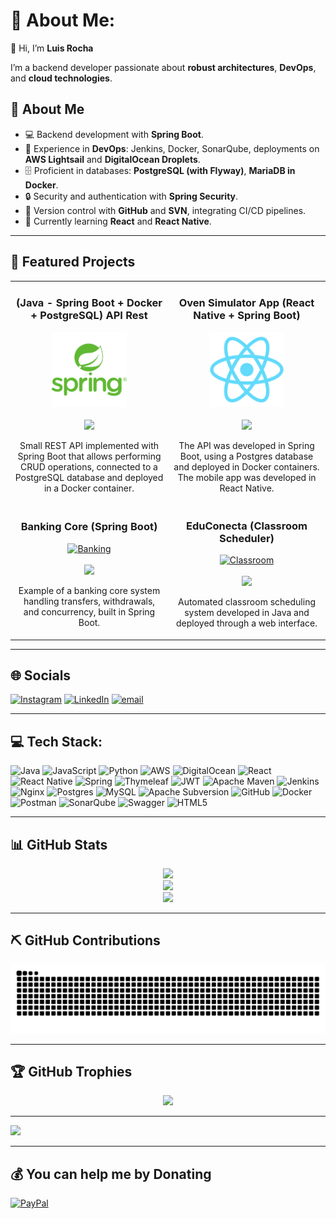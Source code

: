 # 💫 About Me:
👋 Hi, I’m **Luis Rocha**  

I’m a backend developer passionate about **robust architectures**, **DevOps**, and **cloud technologies**.  

## 🚀 About Me
- 💻 Backend development with **Spring Boot**.  
- 🔧 Experience in **DevOps**: Jenkins, Docker, SonarQube, deployments on **AWS Lightsail** and **DigitalOcean Droplets**.  
- 🗄️ Proficient in databases: **PostgreSQL (with Flyway)**, **MariaDB in Docker**.  
- 🔒 Security and authentication with **Spring Security**.  
- 📂 Version control with **GitHub** and **SVN**, integrating CI/CD pipelines.  
- 🌱 Currently learning **React** and **React Native**.  

---

## 🚀 Featured Projects
<div align="center">

<table>
  <tr>
    <td align="center" width="50%">
      <h3>(Java - Spring Boot + Docker + PostgreSQL) API Rest</h3>
      <a href="https://github.com/luisrocha021231/tu-proyecto-1">
        <img src="https://raw.githubusercontent.com/devicons/devicon/master/icons/spring/spring-original-wordmark.svg" width="120px" alt="Spring Boot"/>
      </a>
      <br><br>
      <a href="https://github.com/luisrocha021231/tu-proyecto-1">
        <img src="https://img.shields.io/badge/CODE-000000?style=for-the-badge&logo=github&logoColor=white"/>
      </a>
      <p>
        Small REST API implemented with Spring Boot that allows performing CRUD operations, connected to a PostgreSQL database and deployed in a Docker container.
      </p>
    </td>
    <td align="center" width="50%">
      <h3>Oven Simulator App (React Native + Spring Boot)</h3>
      <a href="https://github.com/luisrocha021231/tu-proyecto-2">
        <img src="https://raw.githubusercontent.com/devicons/devicon/master/icons/react/react-original.svg" width="120px" alt="React Native"/>
      </a>
      <br><br>
      <a href="https://github.com/luisrocha021231/tu-proyecto-2">
        <img src="https://img.shields.io/badge/CODE-000000?style=for-the-badge&logo=github&logoColor=white"/>
      </a>
      <p>
        The API was developed in Spring Boot, using a Postgres database and deployed in Docker containers. The mobile app was developed in React Native.
      </p>
    </td>
  </tr>
  <tr>
    <td align="center" width="50%">
      <h3>Banking Core (Spring Boot)</h3>
      <a href="https://github.com/luisrocha021231/tu-proyecto-3">
        <img src="https://cdn-icons-png.flaticon.com/512/3135/3135706.png" width="120px" alt="Banking"/>
      </a>
      <br><br>
      <a href="https://github.com/luisrocha021231/tu-proyecto-3">
        <img src="https://img.shields.io/badge/CODE-000000?style=for-the-badge&logo=github&logoColor=white"/>
      </a>
      <p>
        Example of a banking core system handling transfers, withdrawals, and concurrency, built in Spring Boot.
      </p>
    </td>
    <td align="center" width="50%">
      <h3>EduConecta (Classroom Scheduler)</h3>
      <a href="https://github.com/luisrocha021231/tu-proyecto-4">
        <img src="https://cdn-icons-png.flaticon.com/512/2991/2991148.png" width="120px" alt="Classroom"/>
      </a>
      <br><br>
      <a href="https://github.com/luisrocha021231/tu-proyecto-4">
        <img src="https://img.shields.io/badge/CODE-000000?style=for-the-badge&logo=github&logoColor=white"/>
      </a>
      <p>
        Automated classroom scheduling system developed in Java and deployed through a web interface.
      </p>
    </td>
  </tr>
</table>

</div>

---

## 🌐 Socials
[![Instagram](https://img.shields.io/badge/Instagram-%23E4405F.svg?logo=Instagram&logoColor=white)](https://instagram.com/luisrocharo) [![LinkedIn](https://img.shields.io/badge/LinkedIn-%230077B5.svg?logo=linkedin&logoColor=white)](https://linkedin.com/in/luisrocharonq) [![email](https://img.shields.io/badge/Email-D14836?logo=gmail&logoColor=white)](mailto:luis.rocha021231@gmail.com)  

---

## 💻 Tech Stack:
![Java](https://img.shields.io/badge/java-%23ED8B00.svg?style=for-the-badge&logo=openjdk&logoColor=white) ![JavaScript](https://img.shields.io/badge/javascript-%23323330.svg?style=for-the-badge&logo=javascript&logoColor=%23F7DF1E) ![Python](https://img.shields.io/badge/python-3670A0?style=for-the-badge&logo=python&logoColor=ffdd54) ![AWS](https://img.shields.io/badge/AWS-%23FF9900.svg?style=for-the-badge&logo=amazon-aws&logoColor=white) ![DigitalOcean](https://img.shields.io/badge/DigitalOcean-%230167ff.svg?style=for-the-badge&logo=digitalOcean&logoColor=white) ![React](https://img.shields.io/badge/react-%2320232a.svg?style=for-the-badge&logo=react&logoColor=%2361DAFB) ![React Native](https://img.shields.io/badge/react_native-%2320232a.svg?style=for-the-badge&logo=react&logoColor=%2361DAFB) ![Spring](https://img.shields.io/badge/spring-%236DB33F.svg?style=for-the-badge&logo=spring&logoColor=white) ![Thymeleaf](https://img.shields.io/badge/Thymeleaf-%23005C0F.svg?style=for-the-badge&logo=Thymeleaf&logoColor=white) ![JWT](https://img.shields.io/badge/JWT-black?style=for-the-badge&logo=JSON%20web%20tokens) ![Apache Maven](https://img.shields.io/badge/Apache%20Maven-C71A36?style=for-the-badge&logo=Apache%20Maven&logoColor=white) ![Jenkins](https://img.shields.io/badge/jenkins-%232C5263.svg?style=for-the-badge&logo=jenkins&logoColor=white) ![Nginx](https://img.shields.io/badge/nginx-%23009639.svg?style=for-the-badge&logo=nginx&logoColor=white) ![Postgres](https://img.shields.io/badge/postgres-%23316192.svg?style=for-the-badge&logo=postgresql&logoColor=white) ![MySQL](https://img.shields.io/badge/mysql-4479A1.svg?style=for-the-badge&logo=mysql&logoColor=white) ![Apache Subversion](https://img.shields.io/badge/subversion-%23809CC9.svg?style=for-the-badge&logo=subversion&logoColor=white) ![GitHub](https://img.shields.io/badge/github-%23121011.svg?style=for-the-badge&logo=github&logoColor=white) ![Docker](https://img.shields.io/badge/docker-%230db7ed.svg?style=for-the-badge&logo=docker&logoColor=white) ![Postman](https://img.shields.io/badge/Postman-FF6C37?style=for-the-badge&logo=postman&logoColor=white) ![SonarQube](https://img.shields.io/badge/SonarQube-black?style=for-the-badge&logo=sonarqube&logoColor=4E9BCD) ![Swagger](https://img.shields.io/badge/-Swagger-%23Clojure?style=for-the-badge&logo=swagger&logoColor=white) ![HTML5](https://img.shields.io/badge/html5-%23E34F26.svg?style=for-the-badge&logo=html5&logoColor=white)  

---

## 📊 GitHub Stats
<div align="center">

![](https://github-readme-stats.vercel.app/api?username=luisrocha021231&theme=tokyonight&hide_border=true&include_all_commits=false&count_private=false)  
![](https://nirzak-streak-stats.vercel.app/?user=luisrocha021231&theme=tokyonight&hide_border=true)  
![](https://github-readme-stats.vercel.app/api/top-langs/?username=luisrocha021231&theme=tokyonight&hide_border=true&include_all_commits=false&count_private=false&layout=compact)  

</div>

---

## ⛏️ GitHub Contributions
<div align="center">

![GitHub Snake](https://raw.githubusercontent.com/luisrocha021231/luisrocha021231/output/github-contribution-grid-snake-dark.svg)

</div>

---

## 🏆 GitHub Trophies
<div align="center">

![](https://github-profile-trophy.vercel.app/?username=luisrocha021231&theme=tokyonight&no-frame=false&no-bg=false&margin-w=4)  

</div> 

---

[![](https://visitcount.itsvg.in/api?id=luisrocha021231&icon=1&color=3)](https://visitcount.itsvg.in)  

---

## 💰 You can help me by Donating
[![PayPal](https://img.shields.io/badge/PayPal-00457C?style=for-the-badge&logo=paypal&logoColor=white)](https://paypal.me/luisrocha3102)  
